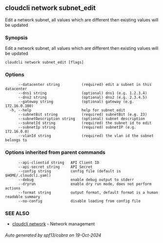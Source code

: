 ## cloudcli network subnet_edit

Edit a network subnet, all values which are different then existing values will be updated

### Synopsis

Edit a network subnet, all values which are different then existing values will be updated

```
cloudcli network subnet_edit [flags]
```

### Options

```
      --datacenter string          (required) edit a subnet in this datacenter
      --dns1 string                (optional) dns1 (e.g. 1.2.3.4)
      --dns2 string                (optional) dns2 (e.g. 2.3.4.5)
      --gateway string             (optional) gateway (e.g. 172.16.0.100)
  -h, --help                       help for subnet_edit
      --subnetBit string           (required) subnetBit (e.g. 23)
      --subnetDescription string   (optional) subnet description
      --subnetId string            (required) the subnet id to edit
      --subnetIp string            (required) subnetIP (e.g. 172.16.0.0)
      --vlanId string              (required) the vlan id the subnet belongs to
```

### Options inherited from parent commands

```
      --api-clientid string   API Client ID
      --api-secret string     API Secret
      --config string         config file (default is $HOME/.cloudcli.yaml)
      --debug                 enable debug output to stderr
      --dryrun                enable dry run mode, does not perform actions
      --format string         output format, default format is a human readable summary
      --no-config             disable loading from config file
```

### SEE ALSO

* [cloudcli network](cloudcli_network.md)	 - Network management

###### Auto generated by spf13/cobra on 19-Oct-2024
